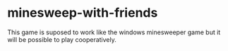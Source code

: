 # minesweep-with-friends

This game is suposed to work like the windows minesweeper game but it will be possible to play cooperatively.
